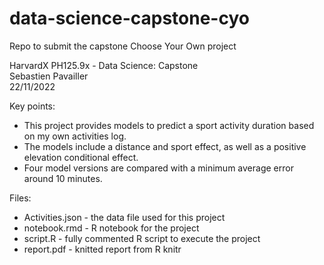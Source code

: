 # data-science-capstone-cyo
Repo to submit the capstone Choose Your Own project

HarvardX PH125.9x - Data Science: Capstone  
Sebastien Pavailler  
22/11/2022

Key points:
- This project provides models to predict a sport activity duration based on my own activities log.
- The models include a distance and sport effect, as well as a positive elevation conditional effect.
- Four model versions are compared with a minimum average error around 10 minutes.


Files:
- Activities.json - the data file used for this project
- notebook.rmd - R notebook for the project
- script.R - fully commented R script to execute the project
- report.pdf - knitted report from R knitr
